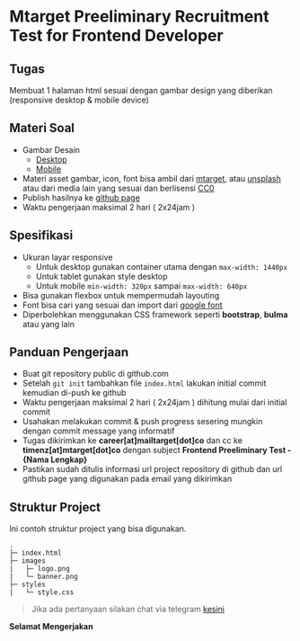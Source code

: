 # Mtarget Preeliminary Recruitment Test for Frontend Developer


## Tugas

Membuat 1 halaman html sesuai dengan gambar design yang diberikan (responsive desktop & mobile device)

## Materi Soal

- Gambar Desain
  - [Desktop](/images/mtarget_pricing_2021-desktop.png)
  - [Mobile](/images/mtarget_pricing_2021-mobile.png)
- Materi asset gambar, icon, font bisa ambil dari [mtarget](https://mtarget.co/), atau [unsplash](https://unsplash.com/) atau dari media lain yang sesuai dan berlisensi [CC0](https://creativecommons.org/share-your-work/public-domain/cc0/)
- Publish hasilnya ke [github page](https://pages.github.com/)
- Waktu pengerjaan maksimal 2 hari ( 2x24jam )

## Spesifikasi

- Ukuran layar responsive
  - Untuk desktop gunakan container utama dengan `max-width: 1440px`
  - Untuk tablet gunakan style desktop
  - Untuk mobile `min-width: 320px` sampai `max-width: 640px`
- Bisa gunakan flexbox untuk mempermudah layouting
- Font bisa cari yang sesuai dan import dari [google font](https://fonts.google.com/)
- Diperbolehkan menggunakan CSS framework seperti **bootstrap**, **bulma** atau yang lain


## Panduan Pengerjaan

- Buat git repository public di github.com
- Setelah `git init` tambahkan file `index.html` lakukan initial commit kemudian di-push ke github
- Waktu pengerjaan maksimal 2 hari ( 2x24jam ) dihitung mulai dari initial commit
- Usahakan melakukan commit & push progress sesering mungkin dengan commit message yang informatif
- Tugas dikirimkan ke **career[at]mailtarget[dot]co** dan cc ke **timenz[at]mtarget[dot]co** dengan subject **Frontend Preeliminary Test - {Nama Lengkap}**
- Pastikan sudah ditulis informasi url project repository di github dan url github page yang digunakan pada email yang dikirimkan

  
## Struktur Project

Ini contoh struktur project yang bisa digunakan.
```
.
├─ index.html
├─ images
|   ├─ logo.png
|   └─ banner.png
├─ styles
|   └─ style.css
```

> Jika ada pertanyaan silakan chat via telegram [kesini](https://t.me/timenz) 

**Selamat Mengerjakan**
